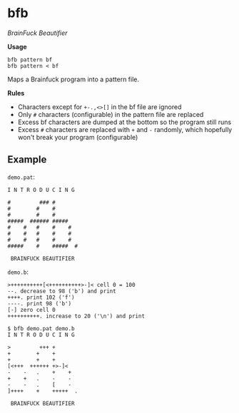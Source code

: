 # bfb
*BrainFuck Beautifier*

**Usage**
```
bfb pattern bf
bfb pattern < bf
```

Maps a Brainfuck program into a pattern file.

**Rules**
- Characters except for `+-.,<>[]` in the bf file are
  ignored
- Only `#` characters (configurable) in the pattern
  file are replaced
- Excess bf characters are dumped at the bottom so the
  program still runs
- Excess `#` characters are replaced with `+` and `-`
  randomly, which hopefully won't break your program
  (configurable)

## Example
`demo.pat`:

```
I N T R O D U C I N G

#         ### #
#        #    #
#        #    #
#####  ###### #####
#    #   #    #    #
#    #   #    #    #
#    #   #    #    #
#####    #    #####  #

 BRAINFUCK BEAUTIFIER
```

`demo.b`:
```
>++++++++++[<++++++++++>-]< cell 0 = 100
--. decrease to 98 ('b') and print
++++. print 102 ('f')
----. print 98 ('b')
[-] zero cell 0
++++++++++. increase to 20 ('\n') and print
```

```
$ bfb demo.pat demo.b
I N T R O D U C I N G

>         +++ +
+        +    +
+        +    +
[<+++  ++++++ +>-]<
-    -   .    +    +
+    +   .    -    -
-    -   .    [    -
]++++    +    +++++  .

 BRAINFUCK BEAUTIFIER
```
